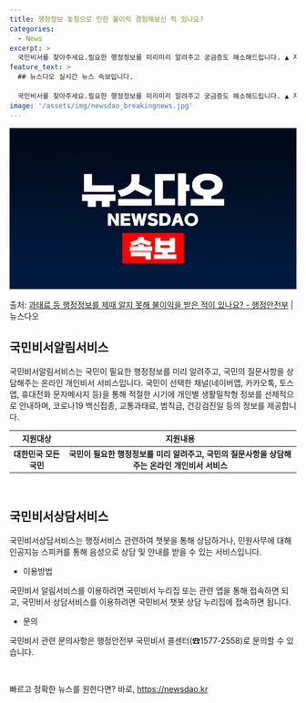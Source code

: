 ```yaml
---
title: 행정정보 놓침으로 인한 불이익 경험해보신 적 있나요?
categories:
  - News
excerpt: >
  국민비서를 찾아주세요.필요한 행정정보를 미리미리 알려주고 궁금증도 해소해드립니다. ▲ 지원대상 대한민국 모든…
feature_text: >
  ## 뉴스다오 실시간 뉴스 속보입니다.

  국민비서를 찾아주세요.필요한 행정정보를 미리미리 알려주고 궁금증도 해소해드립니다. ▲ 지원대상 대한민국 모든…
image: '/assets/img/newsdao_breakingnews.jpg'
---
```


![뉴스다오 속보](/assets/img/newsdao_breakingnews.jpg)

<p>출처: <a href="https://newsdao.kr/2756" rel="dofollow">과태료 등 행정정보를 제때 알지 못해 불이익을 받은 적이 있나요? - 행정안전부</a> | 뉴스다오</p>

<h2 data-ke-size="size26">국민비서알림서비스</h2>
<p data-ke-size="size16">국민비서알림서비스는 국민이 필요한 행정정보를 미리 알려주고, 국민의 질문사항을 상담해주는 온라인 개인비서 서비스입니다. 국민이 선택한 채널(네이버앱, 카카오톡, 토스앱, 휴대전화 문자메시지 등)을 통해 적절한 시기에 개인별 생활밀착형 정보를 선제적으로 안내하며, 코로나19 백신접종, 교통과태료, 범칙금, 건강검진일 등의 정보를 제공합니다.</p>

<table>
<thead>
<tr>
<th>지원대상</th>
<th>지원내용</th>
</tr>
</thead>
<tbody>
<tr>
<td style="text-align: center; height: 17px;"><b>대한민국 모든 국민</b></td>
<td style="text-align: center; height: 17px;"><b>국민이 필요한 행정정보를 미리 알려주고, 국민의 질문사항을 상담해주는 온라인 개인비서 서비스</b></td>
</tr>
</tbody>
</table>
<p data-ke-size="size16">&nbsp;</p>

<h2 data-ke-size="size26">국민비서상담서비스</h2>
<p data-ke-size="size16">국민비서상담서비스는 행정서비스 관련하여 챗봇을 통해 상담하거나, 민원사무에 대해 인공지능 스피커를 통해 음성으로 상담 및 안내를 받을 수 있는 서비스입니다.</p>

<ul>
<li>이용방법</li>
</ul>
<p data-ke-size="size16">국민비서 알림서비스를 이용하려면 국민비서 누리집 또는 관련 앱을 통해 접속하면 되고, 국민비서 상담서비스를 이용하려면 국민비서 챗봇 상담 누리집에 접속하면 됩니다.</p>

<ul>
<li>문의</li>
</ul>
<p data-ke-size="size16">국민비서 관련 문의사항은 행정안전부 국민비서 콜센터(☎1577-2558)로 문의할 수 있습니다.</p>

<p data-ke-size="size16">&nbsp;</p> 

빠르고 정확한 뉴스를 원한다면? 바로, <a href="https://newsdao.kr" rel="dofollow">https://newsdao.kr</a>


    
